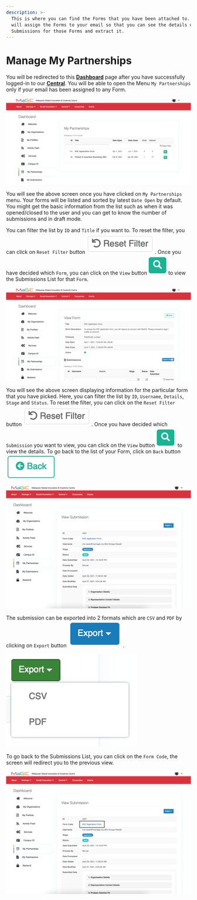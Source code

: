 ```yaml
---
description: >-
  This is where you can find the Forms that you have been attached to. Admin
  will assign the Forms to your email so that you can see the details of the
  Submissions for those Forms and extract it.
---
```


# Manage My Partnerships

You will be redirected to this [**Dashboard**](https://central.mymagic.my/cpanel) page after you have successfully logged-in to our [**Central**](https://central.mymagic.my). You will be able to open the Menu `My Partnerships` only if your email has been assigned to any Form.

![Accessing My Partnerships from Cpanel](../.gitbook/assets/screenshot-2021-04-30-at-9.57.20-am.png)

You will see the above screen once you have clicked on `My Partnerships` menu. Your forms will be listed and sorted  by latest `Date Open` by default. You might get the basic information from the list such as when it was opened/closed to the user and you can get to know the number of submissions and in draft mode.

You can filter the list by `ID` and `Title` if you want to. To reset the filter, you can click on  `Reset Filter` button![](../.gitbook/assets/screenshot-2021-04-30-at-11.45.09-am.png). Once you have decided which `Form`, you can click on the `View`  button![](../.gitbook/assets/screenshot-2021-04-30-at-11.10.55-am.png)to view the Submissions List for that `Form`.

![List of Submissions for that particular form](../.gitbook/assets/screenshot_2021-05-05-view-form-3-.png)

You will see the above screen displaying information for the particular form that you have picked. Here, you can filter the list by `ID`,  `Username`, `Details`, `Stage` and `Status`. To reset the filter, you can click on the  `Reset Filter` button![](../.gitbook/assets/screenshot-2021-04-30-at-11.45.09-am.png). Once you have decided which `Submission` you want to view, you can click on the `View`  button![](../.gitbook/assets/screenshot-2021-04-30-at-11.10.55-am.png) to view the details. To go back to the list of your Form, click on `Back` button ![](../.gitbook/assets/screenshot-2021-05-05-at-3.26.14-pm.png) 

![View the Submission details.](../.gitbook/assets/screenshot-2021-05-03-at-11.47.12-am%20%281%29.png)

The submission can be exported into 2 formats which are `CSV` and `PDF` by clicking on `Export` button ![](../.gitbook/assets/screenshot-2021-05-03-at-11.49.20-am.png) .

![](../.gitbook/assets/screenshot-2021-05-03-at-11.49.09-am.png)

To go back to the Submissions List, you can click on the `Form Code`, the screen will redirect you to the previous view.

![Click on the Form Code to go back to the Submissions List for that Form](../.gitbook/assets/screenshot-2021-05-03-at-11.47.12-am.png)

